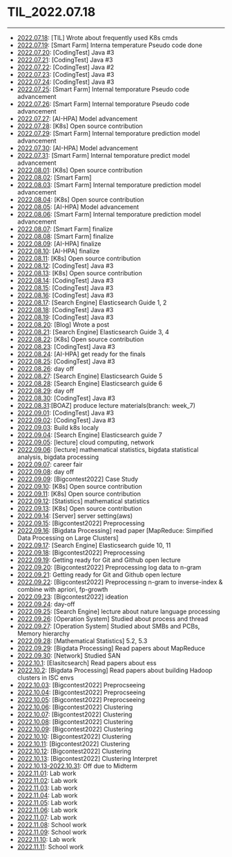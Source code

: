 # TIL_2022.07.18

***

- [2022.07.18](https://nayeonkeum.tistory.com/3): [TIL] Wrote about frequently used K8s cmds 
- [2022.07.19](https://github.com/yxbxn/smart_farm/pull/7): [Smart Farm] Interna temperature Pseudo code done
- [2022.07.20](https://github.com/NayeonKeum/Algo-java/tree/master/Section1): [CodingTest] Java #3
- [2022.07.21](https://github.com/NayeonKeum/Algo-java/tree/master/Section1): [CodingTest] Java #3
- [2022.07.22](https://github.com/NayeonKeum/Algo-java/tree/master/Section1): [CodingTest] Java #2
- [2022.07.23](https://github.com/NayeonKeum/Algo-java/tree/master/Section1): [CodingTest] Java #3
- [2022.07.24](https://github.com/NayeonKeum/Algo-java/tree/master/Section1): [CodingTest] Java #3
- [2022.07.25](https://github.com/yxbxn/smart_farm): [Smart Farm] Internal temporature Pseudo code advancement
- [2022.07.26](https://github.com/yxbxn/smart_farm): [Smart Farm] Internal temporature Pseudo code advancement
- [2022.07.27](https://github.com/Scooter-2022/Model): [AI-HPA] Model advancement
- [2022.07.28](https://github.com/NayeonKeum/website): [K8s] Open source contribution
- [2022.07.29](https://github.com/yxbxn/smart_farm): [Smart Farm] Internal temporature prediction model advancement
- [2022.07.30](https://github.com/Scooter-2022/Model): [AI-HPA] Model advancement 
- [2022.07.31](https://github.com/yxbxn/smart_farm): [Smart Farm] Internal temporature predict model advancement
- [2022.08.01](https://github.com/NayeonKeum/website): [K8s] Open source contribution
- [2022.08.02](https://github.com/yxbxn/smart_farm): [Smart Farm] 
- [2022.08.03](https://github.com/yxbxn/smart_farm): [Smart Farm] Internal temporature prediction model advancement
- [2022.08.04](https://github.com/NayeonKeum/website): [K8s] Open source contribution
- [2022.08.05](https://github.com/Scooter-2022/Model): [AI-HPA] Model advancement
- [2022.08.06](https://github.com/yxbxn/smart_farm): [Smart Farm] Internal temporature prediction model advancement
- [2022.08.07](https://github.com/yxbxn/smart_farm): [Smart Farm] finalize
- [2022.08.08](https://github.com/yxbxn/smart_farm): [Smart Farm] finalize
- [2022.08.09](https://github.com/Scooter-2022/Model): [AI-HPA] finalize
- [2022.08.10](https://github.com/Scooter-2022/Model): [AI-HPA] finalize
- [2022.08.11](https://github.com/NayeonKeum/website): [K8s] Open source contribution
- [2022.08.12](https://github.com/NayeonKeum/Algo-java/tree/master/Section1): [CodingTest] Java #3
- [2022.08.13](https://github.com/NayeonKeum/website): [K8s] Open source contribution
- [2022.08.14](https://github.com/NayeonKeum/Algo-java/tree/master/Section1): [CodingTest] Java #3
- [2022.08.15](https://github.com/NayeonKeum/Algo-java/tree/master/Section1): [CodingTest] Java #3
- [2022.08.16](https://github.com/NayeonKeum/Algo-java/tree/master/Section1): [CodingTest] Java #3
- [2022.08.17](): [Search Engine] Elasticsearch Guide 1, 2
- [2022.08.18](https://github.com/NayeonKeum/Algo-java/tree/master/Section1): [CodingTest] Java #3
- [2022.08.19](https://github.com/NayeonKeum/Algo-java): [CodingTest] Java #3
- [2022.08.20](https://nayeonkeum.tistory.com/6): [Blog] Wrote a post 
- [2022.08.21](): [Search Engine] Elasticsearch Guide 3, 4
- [2022.08.22](https://github.com/NayeonKeum/website): [K8s] Open source contribution
- [2022.08.23](https://github.com/NayeonKeum/Algo-java/tree/master/Section1): [CodingTest] Java #3
- [2022.08.24](https://github.com/Scooter-2022): [AI-HPA] get ready for the finals
- [2022.08.25](https://github.com/NayeonKeum/Algo-java/tree/master/Section1): [CodingTest] Java #3
- [2022.08.26](): day off
- [2022.08.27](): [Search Engine] Elasticsearch Guide 5
- [2022.08.28](): [Search Engine] Elasticsearch guide 6
- [2022.08.29](): day off
- [2022.08.30](https://github.com/NayeonKeum/Algo-java/tree/master/Section1): [CodingTest] Java #3
- [2022.08.31](https://github.com/BOAZ-bigdata/19Engineering_BASE):[BOAZ] produce lecture materials(branch: week_7)
- [2022.09.01](https://github.com/NayeonKeum/Algo-java/tree/master/Section1): [CodingTest] Java #3
- [2022.09.02](https://github.com/NayeonKeum/Algo-java/tree/master/Section1): [CodingTest] Java #3
- [2022.09.03](): Build k8s localy
- [2022.09.04](): [Search Engine] Elasticsearch guide 7
- [2022.09.05](): [lecture] cloud computing, network
- [2022.09.06](): [lecture] mathematical statistics, bigdata statistical analysis, bigdata processing
- [2022.09.07](): career fair
- [2022.09.08](): day off
- [2022.09.09](https://github.com/NayeonKeum/BigContest2022): [Bigcontest2022] Case Study
- [2022.09.10](https://github.com/NayeonKeum/website): [K8s] Open source contribution
- [2022.09.11](https://github.com/NayeonKeum/dashboard): [K8s] Open source contribution
- [2022.09.12](): [Statistics] mathematical statistics
- [2022.09.13](https://github.com/kubernetes/website/pull/36726): [K8s] Open source contribution
- [2022.09.14](): [Server] server setting(aws)
- [2022.09.15](https://github.com/NayeonKeum/BigContest2022): [Bigcontest2022] Preprocessing
- [2022.09.16](): [Bigdata Processing] read paper [MapReduce: Simpified Data Processing on Large Clusters]
- [2022.09.17](): [Search Engine] Elasticsearch guide 10, 11
- [2022.09.18](https://github.com/NayeonKeum/BigContest2022): [Bigcontest2022] Preprocessing
- [2022.09.19](https://proud-passbook-808.notion.site/541f974a36894cb1837e06c682c37c12): Getting ready for Git and Github open lecture
- [2022.09.20](https://github.com/NayeonKeum/BigContest2022): [Bigcontest2022] Preprocessing log data to n-gram
- [2022.09.21](https://proud-passbook-808.notion.site/541f974a36894cb1837e06c682c37c12): Getting ready for Git and Github open lecture
- [2022.09.22](https://github.com/NayeonKeum/BigContest2022): [Bigcontest2022] Preprocessing n-gram to inverse-index & combine with apriori, fp-growth
- [2022.09.23](https://github.com/NayeonKeum/BigContest2022): [Bigcontest2022] ideation
- [2022.09.24](): day-off
- [2022.09.25](): [Search Engine] lecture about nature language processing
- [2022.09.26](): [Operation System] Studied about process and thread
- [2022.09.27](): [Operation System] Studied about SMBs and PCBs, Memory hierarchy 
- [2022.09.28](): [Mathematical Statistics] 5.2, 5.3 
- [2022.09.29](): [Bigdata Processing] Read papers about MapReduce
- [2022.09.30](): [Network] Studied SAN
- [2022.10.1](): [Elasitcsearch] Read papers about ess
- [2022.10.2](): [Bigdata Processing] Read papers about building Hadoop clusters in ISC envs
- [2022.10.03](https://github.com/NayeonKeum/BigContest2022): [Bigcontest2022] Preprocseeing
- [2022.10.04](https://github.com/NayeonKeum/BigContest2022): [Bigcontest2022] Preprocseeing
- [2022.10.05](https://github.com/NayeonKeum/BigContest2022): [Bigcontest2022] Preprocseeing
- [2022.10.06](https://github.com/NayeonKeum/BigContest2022): [Bigcontest2022] Clustering
- [2022.10.07](https://github.com/NayeonKeum/BigContest2022): [Bigcontest2022] Clustering
- [2022.10.08](https://github.com/NayeonKeum/BigContest2022): [Bigcontest2022] Clustering
- [2022.10.09](https://github.com/NayeonKeum/BigContest2022): [Bigcontest2022] Clustering
- [2022.10.10](https://github.com/NayeonKeum/BigContest2022): [Bigcontest2022] Clustering
- [2022.10.11](https://github.com/NayeonKeum/BigContest2022): [Bigcontest2022] Clustering
- [2022.10.12](https://github.com/NayeonKeum/BigContest2022): [Bigcontest2022] Clustering
- [2022.10.13](https://github.com/NayeonKeum/BigContest2022): [Bigcontest2022] Clustering Interpret
- [2022.10.13-2022.10.31](): Off due to Midterm
- [2022.11.01](): Lab work
- [2022.11.02](): Lab work
- [2022.11.03](): Lab work
- [2022.11.04](): Lab work
- [2022.11.05](): Lab work
- [2022.11.06](): Lab work
- [2022.11.07](): Lab work
- [2022.11.08](): School work
- [2022.11.09](): School work
- [2022.11.10](): Lab work
- [2022.11.11](): School work









